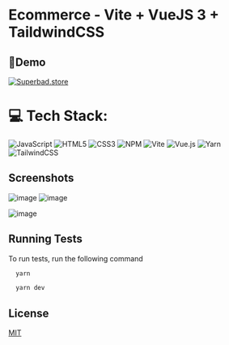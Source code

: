 
# Ecommerce - Vite + VueJS 3 + TaildwindCSS

## 🔗Demo


[![Superbad.store](https://img.shields.io/badge/superbad.store-1DA1F2?style=for-the-badge&logo=biolink&logoColor=white)](https://superbad.store/)

# 💻 Tech Stack:
![JavaScript](https://img.shields.io/badge/javascript-%23323330.svg?style=for-the-badge&logo=javascript&logoColor=%23F7DF1E) ![HTML5](https://img.shields.io/badge/html5-%23E34F26.svg?style=for-the-badge&logo=html5&logoColor=white) ![CSS3](https://img.shields.io/badge/css3-%231572B6.svg?style=for-the-badge&logo=css3&logoColor=white) ![NPM](https://img.shields.io/badge/NPM-%23CB3837.svg?style=for-the-badge&logo=npm&logoColor=white) ![Vite](https://img.shields.io/badge/vite-%23646CFF.svg?style=for-the-badge&logo=vite&logoColor=white) ![Vue.js](https://img.shields.io/badge/vue.js-%2335495e.svg?style=for-the-badge&logo=vuedotjs&logoColor=%234FC08D) ![Yarn](https://img.shields.io/badge/yarn-%232C8EBB.svg?style=for-the-badge&logo=yarn&logoColor=white) ![TailwindCSS](https://img.shields.io/badge/tailwindcss-%2338B2AC.svg?style=for-the-badge&logo=tailwind-css&logoColor=white)


## Screenshots

![image](https://github.com/superbadteam/superbad-store_frontend/assets/38585889/7092e3f7-baed-4e16-ae2c-f86090f09b5b)
![image](https://github.com/superbadteam/superbad-store_frontend/assets/38585889/71720b65-2765-4f4e-9d96-f175f699e90f)

![image](https://github.com/superbadteam/superbad-store_frontend/assets/38585889/20d60065-ecdd-4e8d-88ea-983c550bc0b4)

## Running Tests

To run tests, run the following command

```bash
  yarn
```
```bash
  yarn dev
```


## License

[MIT](https://choosealicense.com/licenses/mit/)

